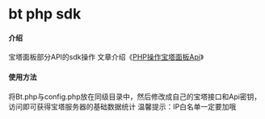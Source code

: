 # bt php sdk

#### 介绍
宝塔面板部分API的sdk操作
文章介绍《[PHP操作宝塔面板Api](https://www.bt.cn/bbs/thread-23895-1-1.html "PHP操作宝塔面板Api")》

#### 使用方法
将Bt.php与config.php放在同级目录中，然后修改成自己的宝塔接口和Api密钥，访问即可获得宝塔服务器的基础数据统计
温馨提示：IP白名单一定要加哦